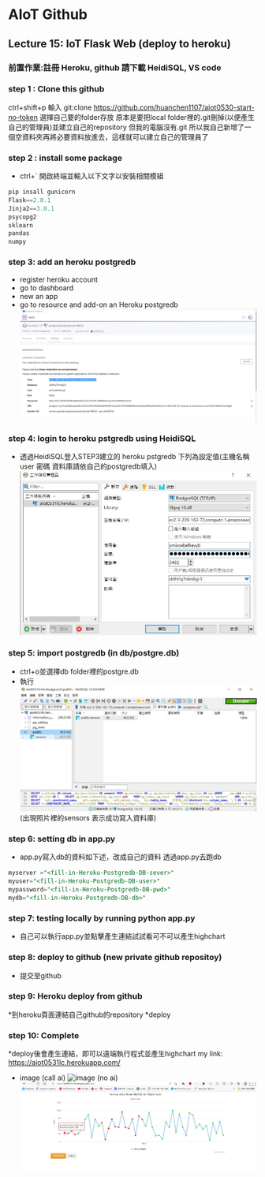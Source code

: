 # AIoT Github

## Lecture 15: IoT Flask Web (deploy to heroku)
### 前置作業:註冊 Heroku, github 請下載 HeidiSQL, VS code 

### step 1 : Clone this github
 ctrl+shift+p 輸入 git:clone https://github.com/huanchen1107/aiot0530-start-no-token
 選擇自己要的folder存放
 原本是要把local folder裡的.git刪掉(以便產生自己的管理員)並建立自己的repository
 但我的電腦沒有.git 所以我自己新增了一個空資料夾再將必要資料放進去，這樣就可以建立自己的管理員了
### step 2 : install some package

* ctrl+` 開啟終端並輸入以下文字以安裝相關模組
```python
pip insall gunicorn   
Flask==2.0.1 
Jinja2==3.0.1 
psycopg2 
sklearn 
pandas  
numpy 
```

### step 3: add an heroku postgredb

* register heroku account
* go to dashboard
* new an app
* go to resource and add-on an Heroku postgredb
![image](./image/5.jpg)
### step 4: login to heroku pstgredb using HeidiSQL
* 透過HeidiSQL登入STEP3建立的 heroku pstgredb 
下列為設定值(主機名稱 user 密碼 資料庫請依自己的postgredb填入)
![image](./image/4.jpg)

### step 5: import postgredb (in db/postgre.db)
* ctrl+o並選擇db folder裡的postgre.db
* 執行
![image](./image/6.jpg)
(出現照片裡的sensors 表示成功寫入資料庫)
### step 6: setting db in app.py
* app.py寫入db的資料如下述，改成自己的資料 透過app.py去跑db

```sql
myserver ="<fill-in-Heroku-Postgredb-DB-sever>"
myuser="<fill-in-Heroku-Postgredb-DB-user>"
mypassword="<fill-in-Heroku-Postgredb-DB-pwd>"
mydb="<fill-in-Heroku-Postgredb-DB-db>"

```
### step 7: testing locally by running python app.py
* 自己可以執行app.py並點擊產生連結試試看可不可以產生highchart
### step 8: deploy to github (new private github repositoy)
* 提交至github 


### step 9: Heroku deploy from github
*到heroku頁面連結自己github的repository
*deploy
### step 10: Complete
*deploy後會產生連結，即可以遠端執行程式並產生highchart
my link:
https://aiot0531lc.herokuapp.com/

* image
(call ai)
![image](./image./3.jpg)
(no ai)
![image](./image/7.jpg)

